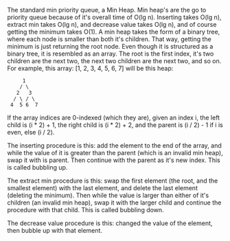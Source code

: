 The standard min priority queue, a Min Heap. Min heap's are the go to priority queue because of it's overall time of O(lg n). Inserting takes O(lg n), extract
min takes O(lg n), and decrease value takes O(lg n), and of course getting the minimum takes O(1). A min heap takes the form of a binary tree, where each node
is smaller than both it's children. That way, getting the minimum is just returning the root node. Even though it is structured as a binary tree, it is
resembled as an array. The root is the first index, it's two children are the next two, the next two children are the next two, and so on. For example, this
array: [1, 2, 3, 4, 5, 6, 7] will be this heap:

         1
        / \
       2   3
      / \ / \
     4  5 6  7

If the array indices are 0-indexed (which they are), given an index i, the left child is (i * 2) + 1, the right child is (i * 2) + 2, and the parent is
(i / 2) - 1 if i is even, else (i / 2).

The inserting procedure is this: add the element to the end of the array, and while the value of it is greater than the parent (which is an invalid min heap),
swap it with is parent. Then continue with the parent as it's new index. This is called bubbling up.

The extract min procedure is this: swap the first element (the root, and the smallest element) with the last element, and delete the last element (deleting
the minimum). Then while the value is larger than either of it's children (an invalid min heap), swap it with the larger child and continue the procedure with
that child. This is called bubbling down.

The decrease value procedure is this: changed the value of the element, then bubble up with that element.